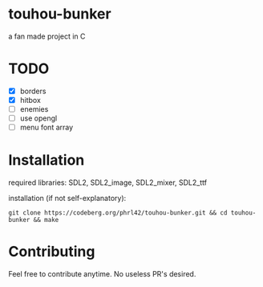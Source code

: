 # touhou-bunker
a fan made project in C

# TODO

- [X] borders
- [X] hitbox
- [ ] enemies
- [ ] use opengl
- [ ] menu font array

# Installation

<p>required libraries: SDL2, SDL2_image, SDL2_mixer, SDL2_ttf</p>

<p>installation (if not self-explanatory):</p>

`git clone https://codeberg.org/phrl42/touhou-bunker.git && cd touhou-bunker && make`

# Contributing
Feel free to contribute anytime. No useless PR's desired.
